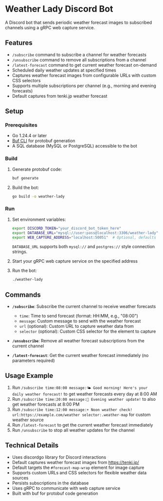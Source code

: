 # Weather Lady Discord Bot

A Discord bot that sends periodic weather forecast images to subscribed channels using a gRPC web capture service.

## Features

- `/subscribe` command to subscribe a channel for weather forecasts
- `/unsubscribe` command to remove all subscriptions from a channel
- `/latest-forecast` command to get current weather forecast on-demand
- Scheduled daily weather updates at specified times
- Captures weather forecast images from configurable URLs with custom CSS selectors
- Supports multiple subscriptions per channel (e.g., morning and evening forecasts)
- Default captures from tenki.jp weather forecast

## Setup

### Prerequisites

- Go 1.24.4 or later
- [Buf CLI](https://docs.buf.build/installation) for protobuf generation
- A SQL database (MySQL or PostgreSQL) accessible to the bot

### Build

1. Generate protobuf code:
   ```bash
   buf generate
   ```

2. Build the bot:
   ```bash
   go build -o weather-lady
   ```

### Run

1. Set environment variables:
   ```bash
   export DISCORD_TOKEN="your_discord_bot_token_here"
   export DATABASE_URL="mysql://user:pass@localhost:3306/weather-lady"
   export WEB_CAPTURE_ADDRESS="localhost:50051"  # Optional, defaults to localhost:50051
   ```
   `DATABASE_URL` supports both `mysql://` and `postgres://` style connection strings.

2. Start your gRPC web capture service on the specified address

3. Run the bot:
   ```bash
   ./weather-lady
   ```

## Commands

- **`/subscribe`**: Subscribe the current channel to receive weather forecasts
  - `time`: Time to send forecast (format: HH:MM, e.g., "08:00")
  - `message`: Custom message to send with the weather forecast
  - `url` (optional): Custom URL to capture weather data from
  - `selector` (optional): Custom CSS selector for the element to capture
  
- **`/unsubscribe`**: Remove all weather forecast subscriptions from the current channel

- **`/latest-forecast`**: Get the current weather forecast immediately (no parameters required)

## Usage Example

1. Run `/subscribe time:08:00 message:🌤️ Good morning! Here's your daily weather forecast!` to get weather forecasts every day at 8:00 AM
2. Run `/subscribe time:20:00 message:🌙 Evening weather update!` to also get weather forecasts at 8:00 PM  
3. Run `/subscribe time:12:00 message:☀️ Noon weather check! url:https://example.com/weather selector:.weather-map` for custom weather source
4. Run `/latest-forecast` to get the current weather forecast immediately
5. Run `/unsubscribe` to stop all weather updates for the channel

## Technical Details

- Uses discordgo library for Discord interactions
- Default captures weather forecast images from https://tenki.jp/ 
- Default targets the `#forecast-map-wrap` element for image capture
- Supports custom URLs and CSS selectors for flexible weather data sources
- Persists subscriptions in the database
- Uses gRPC to communicate with web capture service
- Built with buf for protobuf code generation
